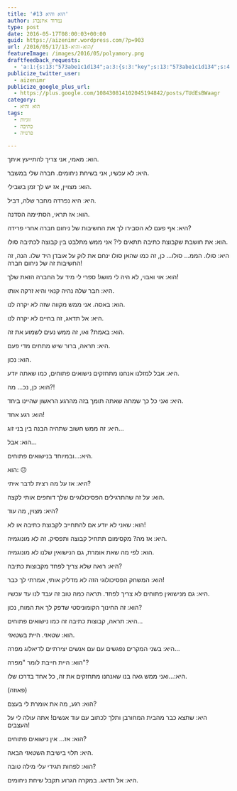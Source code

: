 ```yaml
---
title: 'הוא והיא #13'
author: נמרוד איזנברג
type: post
date: 2016-05-17T08:00:03+00:00
guid: https://aizenimr.wordpress.com/?p=903
url: /2016/05/17/הוא-והיא-13/
featureImage: /images/2016/05/polyamory.png
draftfeedback_requests:
  - 'a:1:{s:13:"573abe1c1d134";a:3:{s:3:"key";s:13:"573abe1c1d134";s:4:"time";s:10:"1463467548";s:7:"user_id";s:8:"91501967";}}'
publicize_twitter_user:
  - aizenimr
publicize_google_plus_url:
  - https://plus.google.com/108430814102045194842/posts/TUdEsBWaagr
category:
  - הוא והיא
tags:
  - זוגיות
  - כתיבה
  - פרנויה

---
```

<span lang="he-IL">הוא</span><span lang="en-US">: </span><span lang="he-IL">מאמי</span><span lang="en-US">, </span><span lang="he-IL">אני צריך להתייעץ איתך</span><span lang="en-US">.</span>

<span lang="he-IL">היא</span><span lang="en-US">: </span><span lang="he-IL">לא עכשיו</span><span lang="en-US">, אני בשיחת ניחומים. </span><span lang="he-IL">חברה שלי במשבר</span><span lang="en-US">.</span>

<span lang="he-IL">הוא</span><span lang="en-US">: </span><span lang="he-IL">מצויין</span><span lang="en-US">, </span><span lang="he-IL">אז יש לך זמן בשבילי</span><span lang="en-US">.</span>

<span lang="he-IL">היא</span><span lang="en-US">: </span><span lang="he-IL">היא נפרדה מחבר שלה</span><span lang="en-US">, </span><span lang="he-IL">דביל</span><span lang="en-US">.</span>

<span lang="he-IL">הוא</span><span lang="en-US">: </span><span lang="he-IL">אז תראי</span><span lang="en-US">, </span><span lang="he-IL">הסתיימה הסדנה</span><span lang="en-US">.</span>

<span lang="he-IL">היא</span><span lang="en-US">: </span><span lang="he-IL">אף פעם לא הסבירו לך את החשיבות של ניחום חברה אחרי פרידה</span><span lang="en-US">?</span>

<span lang="he-IL">הוא</span><span lang="en-US">: </span><span lang="he-IL">את חושבת שקבוצת כתיבה תתאים לי</span><span lang="en-US">? </span><span lang="he-IL">אני ממש מתלבט בין קבוצה לכתיבה סולו</span><span lang="en-US">.</span>

<span lang="he-IL">היא</span><span lang="en-US">: </span><span lang="he-IL">סולו</span><span lang="en-US">. </span><span lang="he-IL">הממ… סולו… כן</span><span lang="en-US">, </span><span lang="he-IL">זה כמו שהאן סולו ינחם את לוק על אובדן היד שלו.</span> <span lang="he-IL">הנה</span><span lang="en-US">, </span><span lang="he-IL">זה החשיבות זה של ניחום חברה</span><span lang="en-US">!</span>

<span lang="he-IL">הוא</span><span lang="en-US">: </span><span lang="he-IL">אוי ואבוי</span><span lang="en-US">, </span><span lang="he-IL">לא היה לי מושג</span><span lang="en-US">! </span><span lang="he-IL">ספרי לי מיד על החברה הזאת שלך</span><span lang="en-US">!</span>

<span lang="he-IL">היא</span><span lang="en-US">: </span><span lang="he-IL">חבר שלה נהיה קנאי והיא זרקה אותו</span><span lang="en-US">.</span>

<span lang="he-IL">הוא</span><span lang="en-US">: </span><span lang="he-IL">באסה</span><span lang="en-US">. </span><span lang="he-IL">אני ממש מקווה שזה לא יקרה לנו</span><span lang="en-US">.</span>

<span lang="he-IL">היא</span><span lang="en-US">: </span><span lang="he-IL">אל תדאג</span><span lang="en-US">, </span><span lang="he-IL">זה בחיים לא יקרה לנו</span><span lang="en-US">.</span>

<span lang="he-IL">הוא</span><span lang="en-US">: </span><span lang="he-IL">באמת</span><span lang="en-US">? </span><span lang="he-IL">ואו</span><span lang="en-US">, </span><span lang="he-IL">זה ממש נעים לשמוע את זה</span><span lang="en-US">.</span>

<span lang="he-IL">היא</span><span lang="en-US">: </span><span lang="he-IL">תראה</span><span lang="en-US">, </span><span lang="he-IL">ברור שיש מתחים מדי פעם</span><span lang="en-US">.</span>

<span lang="he-IL">הוא</span><span lang="en-US">: </span><span lang="he-IL">נכון</span><span lang="en-US">.</span>

<span lang="he-IL">היא</span><span lang="en-US">: </span><span lang="he-IL">אבל למזלנו אנחנו מתחזקים נישואים פתוחים</span><span lang="en-US">, </span><span lang="he-IL">כמו שאתה יודע</span><span lang="en-US">.</span>

<span lang="he-IL">הוא</span><span lang="en-US">: </span><span lang="he-IL">כן</span><span lang="en-US">, </span><span lang="he-IL">נכ… מה</span><span lang="en-US">?!</span>

<span lang="he-IL">היא</span><span lang="en-US">: </span><span lang="he-IL">ואני כל כך שמחה שאתה תומך בזה מהרגע הראשון שהיינו ביחד</span><span lang="en-US">.</span>

<span lang="he-IL">הוא</span><span lang="en-US">: </span><span lang="he-IL">רגע אחד</span><span lang="en-US">!</span>

<span lang="he-IL">היא</span><span lang="en-US">: </span><span lang="he-IL">זה ממש חשוב שתהיה הבנה בין בני זוג</span><span lang="en-US">...</span>

<span lang="he-IL">הוא</span><span lang="en-US">: </span><span lang="he-IL">אבל</span><span lang="en-US">...</span>

<span lang="he-IL">היא</span><span lang="en-US">:...</span><span lang="he-IL">ובמיוחד בנישואים פתוחים</span><span lang="en-US">.</span>

<span lang="he-IL">הוא</span><span lang="en-US">: 😐</span>

<span lang="he-IL">היא</span><span lang="en-US">: </span><span lang="he-IL">אז</span> <span lang="he-IL">על מה רצית לדבר איתי</span><span lang="en-US">?</span>

<span lang="he-IL">הוא</span><span lang="en-US">: </span><span lang="he-IL">על זה שהתרגילים הפסיכולוגיים שלך דוחפים אותי לקצה</span><span lang="en-US">.</span>

<span lang="he-IL">היא</span><span lang="en-US">: </span><span lang="he-IL">מצוין</span><span lang="en-US">, </span><span lang="he-IL">מה עוד</span><span lang="en-US">?</span>

<span lang="he-IL">הוא</span><span lang="en-US">: </span><span lang="he-IL">שאני לא יודע אם להתחייב לקבוצת כתיבה או לא</span><span lang="en-US">!</span>

<span lang="he-IL">היא</span><span lang="en-US">: </span><span lang="he-IL">אז מה</span><span lang="en-US">? </span><span lang="he-IL">מקסימום תתחיל קבוצה ותפסיק</span><span lang="en-US">. </span><span lang="he-IL">זה לא מונוגמיה</span><span lang="en-US">.</span>

<span lang="he-IL">הוא</span><span lang="en-US">: </span><span lang="he-IL">לפי מה שאת אומרת</span><span lang="en-US">, </span><span lang="he-IL">גם הנישואין שלנו לא מונוגמיה</span><span lang="en-US">.</span>

<span lang="he-IL">היא</span><span lang="en-US">: </span><span lang="he-IL">רואה שלא צריך לפחד מקבוצות כתיבה</span><span lang="en-US">?</span>

<span lang="he-IL">הוא</span><span lang="en-US">: </span><span lang="he-IL">המשחק הפסיכולוגי הזה לא מדליק אותי</span><span lang="en-US">, </span><span lang="he-IL">אמרתי לך כבר</span><span lang="en-US">!</span>

<span lang="he-IL">היא</span><span lang="en-US">: </span><span lang="he-IL">גם מנישואין פתוחים לא צריך לפחד</span><span lang="en-US">. </span><span lang="he-IL">תראה כמה טוב זה עבד לנו עד עכשיו</span><span lang="en-US">.</span>

<span lang="he-IL">הוא</span><span lang="en-US">: </span><span lang="he-IL">זה החינוך הקומוניסטי שדפק לך את המוח</span><span lang="en-US">, </span><span lang="he-IL">נכון</span><span lang="en-US">?</span>

<span lang="he-IL">היא</span><span lang="en-US">: </span><span lang="he-IL">תראה</span><span lang="en-US">, </span><span lang="he-IL">קבוצות כתיבה זה כמו נישואים פתוחים</span><span lang="en-US">...</span>

<span lang="he-IL">הוא</span><span lang="en-US">: </span><span lang="he-IL">שטאזי</span><span lang="en-US">. </span><span lang="he-IL">היית בשטאזי</span><span lang="en-US">.</span>

<span lang="he-IL">היא</span><span lang="en-US">: </span><span lang="he-IL">בשני המקרים נפגשים עם עם אנשים יצירתיים לדיאלוג מפרה</span><span lang="en-US">...</span>

<span lang="he-IL">הוא</span><span lang="en-US">: </span><span lang="he-IL">היית חייבת לומר </span><span lang="en-US">"</span><span lang="he-IL">מפרה</span><span lang="en-US">"?</span>

<span lang="he-IL">היא</span><span lang="en-US">:...</span><span lang="he-IL">ואני ממש גאה בנו שאנחנו מתחזקים את זה</span><span lang="en-US">, </span><span lang="he-IL">כל אחד בדרכו שלו</span><span lang="en-US">.</span>

<span lang="en-US">(</span><span lang="he-IL">פאוזה</span><span lang="en-US">)</span>

<span lang="he-IL">הוא</span><span lang="en-US">: </span><span lang="he-IL">רגע, מה את אומרת לי בעצם</span><span lang="en-US">?</span>

<span lang="he-IL">היא</span><span lang="en-US">: </span><span lang="he-IL">שתצא כבר מהבית המחורבן ותלך לכתוב עם עוד אנשים</span><span lang="en-US">! </span><span lang="he-IL">אתה עולה לי על העצבים</span><span lang="en-US">!</span>

<span lang="he-IL">הוא</span><span lang="en-US">: </span><span lang="he-IL">אז</span><span lang="en-US">... </span><span lang="he-IL">אין נישואים פתוחים</span><span lang="en-US">?</span>

<span lang="he-IL">היא</span><span lang="en-US">: </span><span lang="he-IL">תלוי בישיבת השטאזי הבאה.</span>

הוא: לפחות תגידי עלי מילה טובה?

היא: אל תדאג. במקרה הגרוע תקבל שיחת ניחומים.